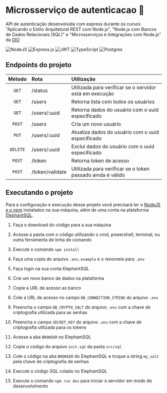 # Microsserviço de autenticacao :closed_lock_with_key:

API de autenticação desenvolvida com express durante os cursos "Aplicando o Estilo Arquitetural REST com Node.js", "Node.js com Bancos de
Dados Relacionais (SQL)" e "Microsserviços e Integrações com Node.js" da [DIO](https://web.dio.me/)

![NodeJS](https://img.shields.io/badge/node.js-6DA55F?style=for-the-badge&logo=node.js&logoColor=white)
![Express.js](https://img.shields.io/badge/express.js-%23404d59.svg?style=for-the-badge&logo=express&logoColor=%2361DAFB)
![JWT](https://img.shields.io/badge/JWT-black?style=for-the-badge&logo=JSON%20web%20tokens)
![TypeScript](https://img.shields.io/badge/typescript-%23007ACC.svg?style=for-the-badge&logo=typescript&logoColor=white)
![Postgres](https://img.shields.io/badge/postgres-%23316192.svg?style=for-the-badge&logo=postgresql&logoColor=white)

## Endpoints do projeto
| Método | Rota | Utilização |
| :----: | :--- | :--------- |
| `GET` | /status | Utilizada para verificar se o servidor está em execução |
| `GET` | /users | Retorna lista com todos os usuários |
| `GET` | /users/:uuid | Retorna dados do usuário com o uuid especificado |
| `POST` | /users | Cria um novo usuário |
| `PUT` | /users/:uuid | Atualiza dados do usuário com o uuid especificado |
| `DELETE` | /users/:uuid | Exclui dados do usuário com o uuid especificado |
| `POST` | /token | Retorna token de acesso |
| `POST` | /token/validate | Utilizada para verificar se o token passado ainda é válido |

## Executando o projeto

Para a configuração e execução desse projeto você precisará ter o [NodeJS e o npm](https://nodejs.org/en/) instalados na sua máquina,
além de uma conta na plataforma [ElephantSQL](https://www.elephantsql.com/).

1. Faça o download do código para a sua máquina

2. Acesse a pasta com o código utilizando o cmd, powershell, terminal, ou outra ferramenta de linha de comando

3. Execute o comando `npm install`

4. Faça uma copia do arquivo `.env.example` e o renomeie para `.env`

5. Faça login na sua conta ElephantSQL

6. Crie um novo banco de dados na plataforma

7. Copie a URL de acesso ao banco

8. Cole a URL de acesso no campo `DB_CONNECTION_STRING` do arquivo `.env`

9. Preencha o campo `DB_CRYPTO_SALT` do arquivo `.env` com a chave de criptografia utilizada para as senhas

10. Preencha o campo `SECRET_KEY` do arquivo `.env` com a chave de criptografia utilizada para os tokens

11. Acesse a aba `BROWSER` no ElephantSQL

12. Copie o código do arquivo `init.sql` da pasta `src/sql`

13. Cole o código na aba `BROWSER` do ElephantSQL e troque a string `my_salt` pela chave de criptografia de senhas

14. Execute o código SQL colado no ElephantSQL

15. Execute o comando `npm run dev` para iniciar o servidor em modo de desenvolvimento
